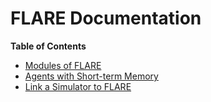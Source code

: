 # FLARE Documentation

**Table of Contents**

* [Modules of FLARE](modules.md)
* [Agents with Short-term Memory](memory.md)
* [Link a Simulator to FLARE](simulator.md)
